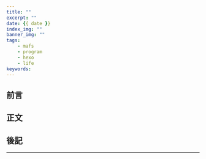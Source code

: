 ```yaml
---
title: ""
excerpt: ""
date: {{ date }}
index_img: ""
banner_img: ""
tags: 
    - mafs
    - program
    - hexo
    - life
keywords: 
---
```


<!--Remove "@" before use-->

<!--@lp:skip-all-->
<!--@lp:skip-some-->

## 前言

## 正文

## 後記

---

<!-- ## 參考 -->
